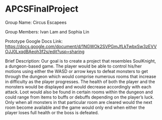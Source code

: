 # APCSFinalProject

Group Name: Circus Escapees

Group Members: Ivan Lam and Sophia Lin

Prototype Google Docs Link: https://docs.google.com/document/d/1NGWOk2SVPGmJfLkTwbxSw3zEVVOJJ0LxqdBAeoh3f2s/edit?usp=sharing

Brief Description:
Our goal is to create a project that resembles SoulKnight, a dungeon-based game. The player would be able to control his/her motions using either the WASD or arrow keys to defeat monsters to get through the dungeon which would comprise numerous rooms that increase in difficulty as the player progresses. The health of both the player and the monsters would be displayed and would decrease accordingly with each attack. Loot would also be found in certain rooms within the dungeon and could range from items to buffs or debuffs depending on the player’s luck. Only when all monsters in that particular room are cleared would the next room become available and the game would only end when either the player loses full health or the boss is defeated. 
